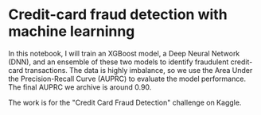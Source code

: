 # Credit-card fraud detection with machine learninng

In this notebook, I will train an XGBoost model, a Deep Neural Network (DNN), and an ensemble of these two models to identify fraudulent credit-card transactions. The data is highly imbalance, so we use the Area Under the Precision-Recall Curve (AUPRC) to evaluate the model performance. The final AUPRC we archive is around 0.90.

The work is for the "Credit Card Fraud Detection" challenge on Kaggle.
